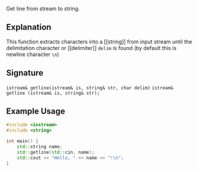 Get line from stream to string.
## Explanation
This function extracts characters into a [[string]] from input stream until the delimitation character or [[delimiter]] `delim` is found (by default this is newline character `\n`)

## Signature
`istream& getline(istream& is, string& str, char delim)`
`istream& getline (istream& is, string& str);`
## Example Usage
```cpp
#include <iostream>
#include <string>

int main() {
	std::string name;
	std::getline(std::cin, name);
	std::cout << "Hello, " << name << "!\n";
}
```
